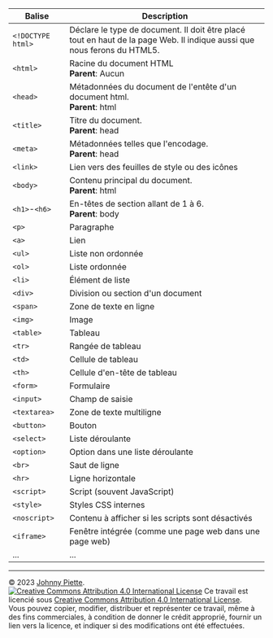 | Balise         | Description                                |
|----------------|--------------------------------------------|
| `<!DOCTYPE html>`   | Déclare le type de document. Il doit être placé tout en haut de la page Web. Il indique aussi que nous ferons du HTML5.                |
| `<html>`       | Racine du document HTML<br/>**Parent**: Aucun                    |
| `<head>`       | Métadonnées du document de l'entête d'un document html. <br/>**Parent**: html                   |
| `<title>`      | Titre du document.<br>**Parent**: head                          |
| `<meta>`       | Métadonnées telles que l'encodage.<br>**Parent**: head          |
| `<link>`       | Lien vers des feuilles de style ou des icônes|
| `<body>`       | Contenu principal du document.<br>**Parent**: html              |
| `<h1>`-`<h6>`  | En-têtes de section allant de 1 à 6.<br>**Parent**: body                        |
| `<p>`          | Paragraphe                                 |
| `<a>`          | Lien                                       |
| `<ul>`         | Liste non ordonnée                         |
| `<ol>`         | Liste ordonnée                             |
| `<li>`         | Élément de liste                           |
| `<div>`        | Division ou section d'un document          |
| `<span>`       | Zone de texte en ligne                     |
| `<img>`        | Image                                      |
| `<table>`      | Tableau                                    |
| `<tr>`         | Rangée de tableau                          |
| `<td>`         | Cellule de tableau                         |
| `<th>`         | Cellule d'en-tête de tableau               |
| `<form>`       | Formulaire                                 |
| `<input>`      | Champ de saisie                            |
| `<textarea>`   | Zone de texte multiligne                   |
| `<button>`     | Bouton                                     |
| `<select>`     | Liste déroulante                           |
| `<option>`     | Option dans une liste déroulante           |
| `<br>`         | Saut de ligne                              |
| `<hr>`         | Ligne horizontale                          |
| `<script>`     | Script (souvent JavaScript)                |
| `<style>`      | Styles CSS internes                        |
| `<noscript>`   | Contenu à afficher si les scripts sont désactivés|
| `<iframe>`     | Fenêtre intégrée (comme une page web dans une page web) |
| ...            | ...                                        |



---
&copy; 2023 [Johnny Piette](https://github.com/ZamBoyle).
[![Creative Commons Attribution 4.0 International License](https://i.creativecommons.org/l/by/4.0/88x31.png)](https://creativecommons.org/licenses/by/4.0/)
Ce travail est licencié sous [Creative Commons Attribution 4.0 International License](https://creativecommons.org/licenses/by/4.0/).   
Vous pouvez copier, modifier, distribuer et représenter ce travail, même à des fins commerciales, à condition de donner le crédit approprié, fournir un lien vers la licence, et indiquer si des modifications ont été effectuées.
